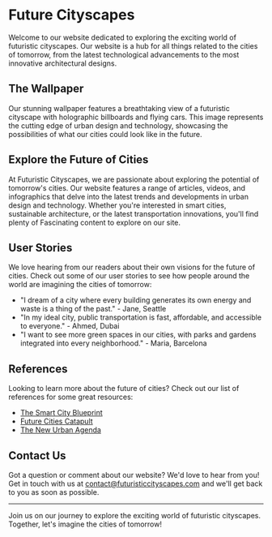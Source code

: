 <!--font:Cabin-->

# Future Cityscapes

Welcome to our website dedicated to exploring the exciting world of futuristic cityscapes. Our website is a hub for all things related to the cities of tomorrow, from the latest technological advancements to the most innovative architectural designs.

## The Wallpaper

Our stunning wallpaper features a breathtaking view of a futuristic cityscape with holographic billboards and flying cars. This image represents the cutting edge of urban design and technology, showcasing the possibilities of what our cities could look like in the future.

## Explore the Future of Cities

At Futuristic Cityscapes, we are passionate about exploring the potential of tomorrow's cities. Our website features a range of articles, videos, and infographics that delve into the latest trends and developments in urban design and technology. Whether you're interested in smart cities, sustainable architecture, or the latest transportation innovations, you'll find plenty of Fas<wbr>ci<wbr>na<wbr>ting content to explore on our site.

## User Stories

We love hearing from our readers about their own visions for the future of cities. Check out some of our user stories to see how people around the world are imagining the cities of tomorrow:

-   "I dream of a city where every building generates its own energy and waste is a thing of the past." - Jane, Seattle
-   "In my ideal city, public transportation is fast, affordable, and accessible to everyone." - Ahmed, Dubai
-   "I want to see more green spaces in our cities, with parks and gardens integrated into every neighborhood." - Maria, Barcelona

## References

Looking to learn more about the future of cities? Check out our list of references for some great resources:

-   [The Smart City Blueprint](#)
-   [Future Cities Catapult](#)
-   [The New Urban Agenda](#)

## Contact Us

Got a question or comment about our website? We'd love to hear from you! Get in touch with us at [contact@futuristiccityscapes.com](mailto:contact@futuristiccityscapes.com) and we'll get back to you as soon as possible.

---

Join us on our journey to explore the exciting world of futuristic cityscapes. Together, let's imagine the cities of tomorrow!

<!--

Write me content for website with wallpaper which alt text is:

"A futuristic cityscape with holographic billboards and flying cars"

The name/title of the page should not be 1:1 copy of the alt text but rather a real content of the website which is using this wallpaper.

- Use markdown format
- Start with heading
- Heading should be short and concise
- The content should look like a real website
- The website should not be about the wallpaper, wallpaper is just a related background
- Heading should be contain work "wallpaper" or "background"
- Include real sections like references, contact, user stories, etc. use things relevant to the page purpose.
- Feel free to use structure like headings, bullets, numbering, blockquotes, paragraphs, horizontal lines, etc.
- You can use formatting like bold or _italic_
- You can include UTF-8 emojis
- Links should be only #hash anchors (and you can refer to the document itself)
- Do not include images


---


# Futuristic Cityscapes: A Vision of Tomorrow

Welcome to our website dedicated to exploring the exciting world of futuristic cityscapes. Our website is a hub for all things related to the cities of tomorrow, from the latest technological advancements to the most innovative architectural designs.

## The Wallpaper

Our stunning wallpaper features a breathtaking view of a futuristic cityscape with holographic billboards and flying cars. This image represents the cutting edge of urban design and technology, showcasing the possibilities of what our cities could look like in the future.

## Explore the Future of Cities

At Futuristic Cityscapes, we are passionate about exploring the potential of tomorrow's cities. Our website features a range of articles, videos, and infographics that delve into the latest trends and developments in urban design and technology. Whether you're interested in smart cities, sustainable architecture, or the latest transportation innovations, you'll find plenty of Fas<wbr>ci<wbr>na<wbr>ting content to explore on our site.

## User Stories

We love hearing from our readers about their own visions for the future of cities. Check out some of our user stories to see how people around the world are imagining the cities of tomorrow:

- "I dream of a city where every building generates its own energy and waste is a thing of the past." - Jane, Seattle
- "In my ideal city, public transportation is fast, affordable, and accessible to everyone." - Ahmed, Dubai
- "I want to see more green spaces in our cities, with parks and gardens integrated into every neighborhood." - Maria, Barcelona

## References

Looking to learn more about the future of cities? Check out our list of references for some great resources:

- [The Smart City Blueprint](#)
- [Future Cities Catapult](#)
- [The New Urban Agenda](#)

## Contact Us

Got a question or comment about our website? We'd love to hear from you! Get in touch with us at [contact@futuristiccityscapes.com](mailto:contact@futuristiccityscapes.com) and we'll get back to you as soon as possible.

---

Join us on our journey to explore the exciting world of futuristic cityscapes. Together, let's imagine the cities of tomorrow!

-->

